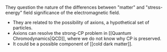 They question the nature of the differences between "matter" and "stress-energy" field significance of the electromagnetic field.

- They are related to the possibility of axions, a hypothetical set of particles.
- Axions can resolve the strong-CP problem in [[Quantum Chromodynamics|QCD]], where we do not know why CP is preserved.
- It could be a possible component of [[cold dark matter]].